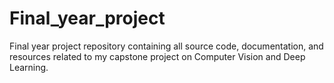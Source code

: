 # Final_year_project
Final year project repository containing all source code, documentation, and resources related to my capstone project on Computer Vision and Deep Learning.
